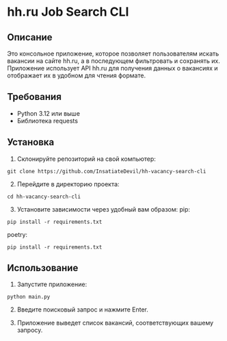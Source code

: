 # hh.ru Job Search CLI

## Описание

Это консольное приложение, которое позволяет пользователям искать 
вакансии на сайте hh.ru, а в последующем фильтровать и сохранять их. 
Приложение использует API hh.ru для получения данных 
о вакансиях и отображает их в удобном для чтения формате.

## Требования

- Python 3.12 или выше
- Библиотека requests

## Установка

1. Склонируйте репозиторий на свой компьютер:
```
git clone https://github.com/InsatiateDevil/hh-vacancy-search-cli
```
2. Перейдите в директорию проекта:
```
cd hh-vacancy-search-cli
```
3. Установите зависимости через удобный вам образом:
pip:
```
pip install -r requirements.txt
```
poetry:
```
pip install -r requirements.txt
```


## Использование

1. Запустите приложение:
```
python main.py
```

2. Введите поисковый запрос и нажмите Enter.

3. Приложение выведет список вакансий, соответствующих вашему запросу.
